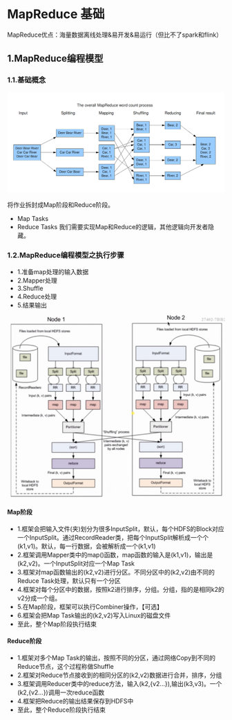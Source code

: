 # MapReduce 基础

MapReduce优点：海量数据离线处理&易开发&易运行（但比不了spark和flink）

## 1.MapReduce编程模型
### 1.1.基础概念
![fail](img/3.1.png)

将作业拆封成Map阶段和Reduce阶段。
- Map Tasks
- Reduce Tasks
我们需要实现Map和Reduce的逻辑，其他逻辑向开发者隐藏。

### 1.2.MapReduce编程模型之执行步骤
- 1.准备map处理的输入数据
- 2.Mapper处理
- 3.Shuffle
- 4.Reduce处理
- 5.结果输出

![fail](img/3.2.png)

#### Map阶段
- 1.框架会把输入文件(夹)划分为很多InputSplit，默认，每个HDFS的Block对应一个InputSplit。通过RecordReader类，把每个InputSplit解析成一个个(k1,v1)。默认，每一行数据，会被解析成一个(k1,v1)
- 2.框架调用Mapper类中的map()函数，map函数的输入是(k1,v1)，输出是(k2,v2)。一个InputSplit对应一个Map Task
- 3.框架对map函数输出的(k2,v2)进行分区。不同分区中的(k2,v2)由不同的Reduce Task处理，默认只有一个分区
- 4.框架对每个分区中的数据，按照k2进行排序，分组。分组，指的是相同k2的v2分成一个组。
- 5.在Map阶段，框架可以执行Combiner操作，【可选】
- 6.框架会把Map Task输出的(k2,v2)写入Linux的磁盘文件
- 至此，整个Map阶段执行结束

#### Reduce阶段
- 1.框架对多个Map Task的输出，按照不同的分区，通过网络Copy到不同的Reduce节点，这个过程称做Shuffle
- 2.框架对Reduce节点接收到的相同分区的(k2,v2)数据进行合并，排序，分组
- 3.框架调用Reducer类中的reduce方法，输入(k2,{v2...}),输出(k3,v3)。一个(k2,{v2...})调用一次reduce函数
- 4.框架把Reduce的输出结果保存到HDFS中
- 至此，整个Reduce阶段执行结束